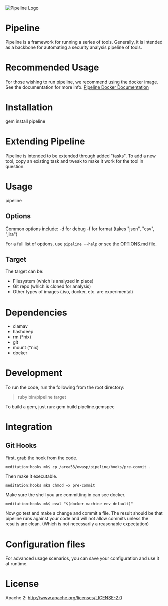 ![Pipeline Logo](https://upload.wikimedia.org/wikipedia/commons/3/37/The_Great_Wave_of_Kanagava.jpg)

# Pipeline

Pipeline is a framework for running a series of tools.  Generally, it is intended as a backbone 
for automating a security analysis pipeline of tools.

# Recommended Usage

For those wishing to run pipeline, we recommend using the docker image.
See the documentation for more info.  [Pipeline Docker Documentation](./DOCKER.md)

# Installation

gem install pipeline

# Extending Pipeline

Pipeline is intended to be extended through added "tasks".  To add a new tool, 
copy an existing task and tweak to make it work for the tool in question.

# Usage

pipeline <options> <target>

## Options

Common options include: 
-d for debug
-f for format (takes "json", "csv", "jira")

For a full list of options, use `pipeline --help` or see the [OPTIONS.md](./OPTIONS.md) file.

## Target

The target can be: 
* Filesystem (which is analyzed in place)
* Git repo (which is cloned for analysis)
* Other types of images (.iso, docker, etc. are experimental)


# Dependencies

* clamav
* hashdeep
* rm (*nix)
* git
* mount (*nix)
* docker

# Development

To run the code, run the following from the root directory: 
>ruby bin/pipeline <options> target

To build a gem, just run: 
gem build pipeline.gemspec


# Integration

## Git Hooks

First, grab the hook from the code.
```
meditation:hooks mk$ cp /area53/owasp/pipeline/hooks/pre-commit .
```

Then make it executable.
```
meditation:hooks mk$ chmod +x pre-commit
```

Make sure the shell you are committing in can see docker.
```
meditation:hooks mk$ eval "$(docker-machine env default)"
```

Now go test and make a change and commit a file.
The result should be that pipeline runs against your 
code and will not allow commits unless the results 
are clean. (Which is not necessarily a reasonable 
expectation)


# Configuration files

For advanced usage scenarios, you can save your configuration and use it at runtime.

# License

Apache 2:  http://www.apache.org/licenses/LICENSE-2.0